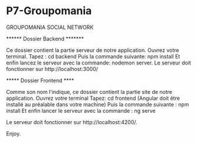 # P7-Groupomania

GROUPOMANIA SOCIAL NETWORK

****** Dossier Backend *******

Ce dossier contient la partie serveur de notre application.
Ouvrez votre terminal.
Tapez : cd backend
Puis la commande suivante: npm install
Et enfin lancez le serveur avec la commande: nodemon server.
Le serveur doit fonctionner sur http://localhost:3000/

***** Dossier Frontend ****

Comme son nom l'indique, ce dossier contient la partie site de notre application.
Ouvrez votre terminal 
Tapez: cd frontend (Angular doit être installé au préalable dans votre machine)
Puis la commande suivante : npm install
Et enfin lancer le serveur avec la commande : ng serve

Le serveur doit fonctionner sur http://localhost:4200/.


Enjoy.
